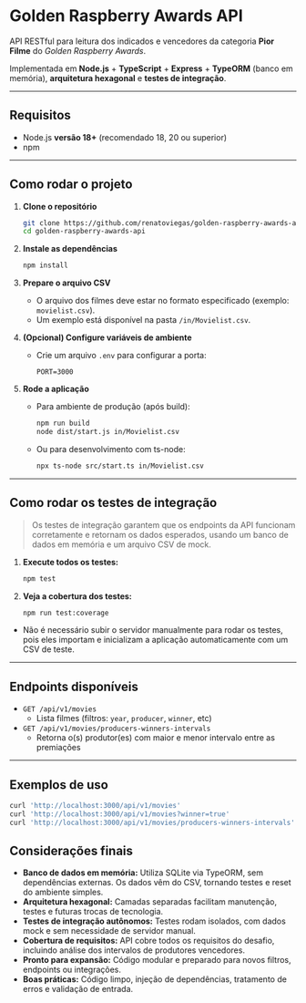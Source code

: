 # Golden Raspberry Awards API

API RESTful para leitura dos indicados e vencedores da categoria **Pior Filme** do *Golden Raspberry Awards*.

Implementada em **Node.js** + **TypeScript** + **Express** + **TypeORM** (banco em memória), **arquitetura hexagonal** e **testes de integração**.

---

## Requisitos

- Node.js **versão 18+** (recomendado 18, 20 ou superior)
- npm

---

## Como rodar o projeto

1. **Clone o repositório**
    ```sh
    git clone https://github.com/renatoviegas/golden-raspberry-awards-api.git
    cd golden-raspberry-awards-api
    ```

2. **Instale as dependências**
    ```sh
    npm install
    ```

3. **Prepare o arquivo CSV**
    - O arquivo dos filmes deve estar no formato especificado (exemplo: `movielist.csv`).
    - Um exemplo está disponível na pasta `/in/Movielist.csv`.

4. **(Opcional) Configure variáveis de ambiente**
    - Crie um arquivo `.env` para configurar a porta:
        ```
        PORT=3000
        ```

5. **Rode a aplicação**
    - Para ambiente de produção (após build):
        ```sh
        npm run build
        node dist/start.js in/Movielist.csv
        ```
    - Ou para desenvolvimento com ts-node:
        ```sh
        npx ts-node src/start.ts in/Movielist.csv
        ```

---

## Como rodar os testes de integração

> Os testes de integração garantem que os endpoints da API funcionam corretamente e retornam os dados esperados, usando um banco de dados em memória e um arquivo CSV de mock.

1. **Execute todos os testes:**
    ```sh
    npm test
    ```

2. **Veja a cobertura dos testes:**
    ```sh
    npm run test:coverage
    ```

- Não é necessário subir o servidor manualmente para rodar os testes, pois eles importam e inicializam a aplicação automaticamente com um CSV de teste.

---

## Endpoints disponíveis

- `GET /api/v1/movies`
    - Lista filmes (filtros: `year`, `producer`, `winner`, etc)
- `GET /api/v1/movies/producers-winners-intervals`
    - Retorna o(s) produtor(es) com maior e menor intervalo entre as premiações

---

## Exemplos de uso

```sh
curl 'http://localhost:3000/api/v1/movies'
curl 'http://localhost:3000/api/v1/movies?winner=true'
curl 'http://localhost:3000/api/v1/movies/producers-winners-intervals'
```

## Considerações finais

- **Banco de dados em memória:** Utiliza SQLite via TypeORM, sem dependências externas. Os dados vêm do CSV, tornando testes e reset do ambiente simples.
- **Arquitetura hexagonal:** Camadas separadas facilitam manutenção, testes e futuras trocas de tecnologia.
- **Testes de integração autônomos:** Testes rodam isolados, com dados mock e sem necessidade de servidor manual.
- **Cobertura de requisitos:** API cobre todos os requisitos do desafio, incluindo análise dos intervalos de produtores vencedores.
- **Pronto para expansão:** Código modular e preparado para novos filtros, endpoints ou integrações.
- **Boas práticas:** Código limpo, injeção de dependências, tratamento de erros e validação de entrada.
